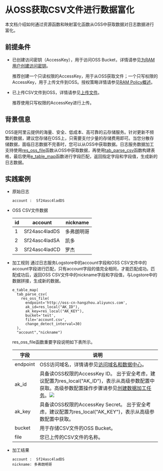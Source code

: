 # 从OSS获取CSV文件进行数据富化

本文档介绍如何通过资源函数和映射富化函数从OSS中获取数据对日志数据进行富化。

## 前提条件

* 已创建访问密钥（AccessKey），用于访问OSS Bucket，详情请参见[为RAM用户创建访问密钥](https://help.aliyun.com/document_detail/116401.htm?spm=a2c4g.11186623.2.5.3ae33dc46CPRr6#task-188766)。

  推荐创建一个只读权限的AccessKey，用于从OSS获取文件；一个只写权限的AccessKey，用于上传文件到OSS。授权策略详情请参见[RAM Policy概述](https://help.aliyun.com/document_detail/100680.htm?spm=a2c4g.11186623.2.6.3ae33dc46CPRr6#concept-y5r-5rm-2gb)。

* 已上传CSV文件到OSS，详情请参见[上传文件](https://help.aliyun.com/document_detail/31886.htm?spm=a2c4g.11186623.2.7.3ae33dc46CPRr6#concept-zx1-4p4-tdb)。

  推荐使用只写权限的AccessKey进行上传。




## 背景信息

OSS是阿里云提供的海量、安全、低成本、高可靠的云存储服务。针对更新不频繁的数据，建议您存储在OSS上，只需要支付少量的存储费用即可。当您分散存储数据，面临日志数据不完善时，您可以从OSS中获取数据。日志服务数据加工支持使用[res_oss_file](https://help.aliyun.com/document_detail/129401.htm?spm=a2c4g.11186623.2.8.3ae33dc46CPRr6#section-mlb-osw-xzd)函数从OSS中获取数据，再使用[tab_parse_csv](https://help.aliyun.com/document_detail/129400.htm?spm=a2c4g.11186623.2.9.3ae33dc46CPRr6#section-tsx-vav-cte)函数构建表格，最后使用[e_table_map](https://help.aliyun.com/document_detail/125489.htm?spm=a2c4g.11186623.2.10.3ae33dc46CPRr6#section-s80-usp-myx)函数进行字段匹配，返回指定字段和字段值，生成新的日志数据。

## 实践案例

* 原始日志

  ```
  account :  Sf24asc4ladDS
  ```

* OSS CSV文件数据

  | id   | account       | nickname   |
  | ---- | ------------- | ---------- |
  | 1    | Sf24asc4ladDS | 多弗朗明哥 |
  | 2    | Sf24asc4ladSA | 凯多       |
  | 3    | Sf24asc4ladCD | 罗杰       |



* 加工规则 通过日志服务Logstore中的account字段和OSS CSV文件中的account字段进行匹配，只有account字段的值完全相同，才能匹配成功。匹配成功后，返回OSS CSV文件中的nickname字段和字段值，与Logstore中的数据拼接，生成新的数据。

  ```
  e_table_map(
    tab_parse_csv(
      res_oss_file(
        endpoint='http://oss-cn-hangzhou.aliyuncs.com',
        ak_id=res_local("AK_ID"),
        ak_key=res_local("AK_KEY"),
        bucket='test',
        file='account.csv',
        change_detect_interval=30)
    ),
    "account","nickname")
  ```



  res_oss_file函数重要字段说明如下表所示。


  | 字段     | 说明                                                         |
  | -------- | ------------------------------------------------------------ |
  | endpoint | OSS访问域名，详情请参见[访问域名和数据中心](https://help.aliyun.com/document_detail/31837.htm?spm=a2c4g.11186623.2.11.3ae33dc46CPRr6#concept-zt4-cvy-5db)。 |
  | ak_id    | 具备读OSS权限的AccessKey ID。 出于安全考虑，建议配置为res_local("AK_ID")，表示从高级参数配置中获取。高级参数配置操作步骤请参见[创建数据加工任务](https://help.aliyun.com/document_detail/125615.htm?spm=a2c4g.11186623.2.12.3ae33dc46CPRr6#task-1181217)。![](/img/dataprocessdemo/数据富化/高级参数设置2.png) |
  | ak_key   | 具备读OSS权限的AccessKey Secret。 出于安全考虑，建议配置为res_local("AK_KEY")，表示从高级参数配置中获取。 |
  | bucket   | 用于存储CSV文件的OSS Bucket。                                |
  | file     | 您已上传的CSV文件的名称。                                    |


* 加工结果

  ```
  account :  Sf24asc4ladDS
  nickname: 多弗朗明哥
  ```

